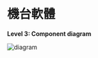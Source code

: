 # 機台軟體

**Level 3: Component diagram**

![diagram](https://www.plantuml.com/plantuml/svg/0/dLLTJzfG6ButyJzqx0QJJMvsjIiTSvl6EI8QiwkcAursbhPfJp5cMGAR3dGeRaCSkaKKoHG46Jfr0l77ZDEFg_s5dTCYWw9Yx1LzUP_tUTxFzic0ae3Yvxgxxh0ypIa-XfW2G9GVkbmIDTCxoO8fvPKYCn8jy83XGIyj-5sKJs8fFi0fek9oFxZluIWUZ3yVTd4KO6I0JAHRy8i2Z_r5CtXtrt3_onVZO-J4uDWpSdZWwS38OsSFjdiOIHPu9wQuHpYqmxBswsUjUgx5T_NWl0EPO3bjXEAmiAr6ZXqcn8saK2pFI4uQCKWKHo9mmCJNJlDmf-0rNp5uY0fGCYsn8Y0etaUC23vco8l_q4iflRGFLw9gFgCVXjL4KbkVQq6tKf6F18NtKTAiqq_HKyX2KgA8ugXxcp1MrCkRHYxkw27UT7SHw6caxnGbuJL30nANJn8upbG9Yn5rAw8k_u2HOvZSnNhSTqs14vudJUfCDwHBBmHXB04FSd0-KojdO6nHpSPnX5G5Lc8eZbROmdfjrAYpSYkndgx2Bo5zDmyBwzVG6-7liBZKx8n4g8aYB9_z2OPgvmKr_XlzW96iaTpvMubQcenFLPYFc_OmN2Xf9nXbmTl5oK2WfqbQ0O3b9sqYmrduSLLT_gmjN5kZ9ZSih-7PSrKFv5cUjZKYzbvTFUrOZtexvaem_rMFXEljQC9sucVHxaYsB4iLxIY9ngSZRyCJHjRWKl7MkPhJP4ty3KOlt2-AMku0RyN5DgBK1qOzDgCHBEbRKVqiLojNZRqrFR_GBaeHVUWosF8tLqRTE49prL6EcjrMDpCM14_5jtsanS9Uh9wTCy0oCxO2b5DmAQXjf15TvmAyEpI2eGPB7OlcsRmLxNGpWZHjerjCmPFCBUaiR3FTszRB9r8q0dlwtKqHtUYwUMTbysX6v-5AhdRsON3GIrW73G-kkJ8mch3qM2TkbE7grxVribaT_kzZlxLNJveHJAFbnpBmfmH7k0n_sL3S3DdUsdQSXMphYbMsTlS-XlUP7wf_)
